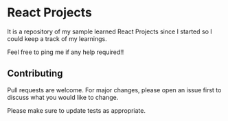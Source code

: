 # React Projects

It is a repository of my sample learned React Projects since I started so I could keep a track of my learnings.

Feel free to ping me if any help required!!

## Contributing
Pull requests are welcome. For major changes, please open an issue first to discuss what you would like to change.

Please make sure to update tests as appropriate.

